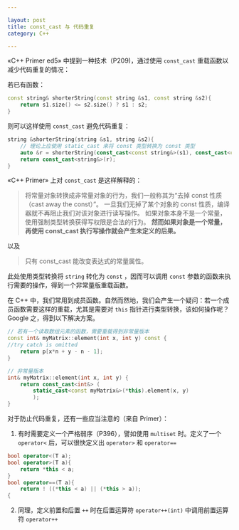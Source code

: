 ```yaml
---

layout: post
title: const_cast 与 代码重复
category: C++

---
```


«C++ Primer ed5» 中提到一种技术（P209)，通过使用 `const_cast` 重载函数以减少代码重复的情况：


若已有函数：

``````C++
const string& shorterString(const string &s1, const string &s2){
    return s1.size() <= s2.size() ? s1 : s2;
}
``````

<!--description-->

则可以这样使用 `const_cast` 避免代码重复：

``````C++
string &shorterString(string &s1, string &s2){
    // 理论上应使用 static_cast 来将 const 类型转换为 const 类型
    auto &r = shorterString(const_cast<const string&>(s1), const_cast<const string&>(s2));
    return const_cast<string&>(r);
}
``````

«C++ Primer» 上对 `const_cast` 是这样解释的：
>将常量对象转换成非常量对象的行为，我们一般称其为“去掉 const 性质（cast away the const）”。
>一旦我们无掉了某个对象的 const 性质，编译器就不再阻止我们对该对象进行读写操作。
>如果对象本身不是一个常量，使用强制类型转换获得写权限是合法的行为。
>**然而如果对象是一个常量，再使用 const_cast 执行写操作就会产生未定义的后果。**

以及
>只有 const_cast 能改变表达式的常量属性。

此处使用类型转换将 `string` 转化为 `const` ，因而可以调用 `const` 参数的函数来执行需要的操作，得到一个非常量版重载函数。

在 C++ 中，我们常用到成员函数。自然而然地，我们会产生一个疑问：若一个成员函数需要这样的重载，尤其是需要对 `this` 指针进行类型转换，该如何操作呢？ Google 之，得到以下解决方案。

``````C++
// 若有一个读取数组元素的函数，需要重载得到非常量版本
const int& myMatrix::element(int x, int y) const {
//try catch is omitted
    return p[x*n + y - n - 1];
}

// 非常量版本
int& myMatrix::element(int x, int y) {
    return const_cast<int&> (
        static_cast<const myMatrix&>(*this).element(x, y)
        );
}
``````

对于防止代码重复，还有一些应当注意的（来自 Primer）：
1. 有时需要定义一个严格弱序（P396），譬如使用 `multiset` 时。定义了一个 `operator<` 后，可以很快定义出 `operator>` 和 `operator==`

``````C++
bool operator<(T a);
bool operator>(T a){
    return *this < a;
}
bool operator==(T a){
    return ! ((*this < a) || (*this > a));
{
``````

2. 同理，定义前置和后置 `++` 时在后置运算符 `operator++(int)` 中调用前置运算符  `operator++`
